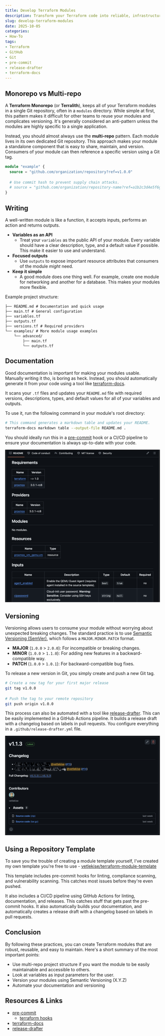 ```yaml
---
title: Develop Terraform Modules
description: Transform your Terraform code into reliable, infrastructure components. Learn the essentials of module structure, automated documentation and versioning.
slug: develop-terraform-modules
date: 2025-10-05
categories:
- How-To
tags:
- Terraform
- GitHub
- Git
- pre-commit
- release-drafter
- terraform-docs
---
```


## Monorepo vs Multi-repo
A **Terraform Monorepo** (or **Terralith**), keeps all of your Terraform modules in a single Git repository, often in a `modules` directory. While simple at first, this pattern makes it difficult for other teams to reuse your modules and complicates versioning. It's generally considered an anti-pattern unless the modules are highly specific to a single application.

Instead, you should almost always use the **multi-repo** pattern. Each module lives in its own dedicated Git repository. This approach makes your module a standalone component that is easy to share, maintain, and version. Consumers of your module can then reference a specific version using a Git tag.

```terraform
module "example" {
  source = "github.com/organization/repository?ref=v1.0.0"

  # Use commit hash to prevent supply chain attacks.
  # source = "github.com/organization/repository-name?ref=a1b2c3d4e5f6g7h8i9j0k1l2m3n4o5p6q7r8s9t0"
}
```

## Writing
A well-written module is like a function, it accepts inputs, performs an action and returns outputs.

- **Variables as an API**
    - Treat your `variables` as the public API of your module. Every variable should have a clear description, type, and a default value if possible. This make it easier to use and understand.
- **Focused outputs**
    - Use `outputs` to expose important resource attributes that consumers of the module *might* need.
- **Keep it simple**
    - A good module does one thing well. For example, create one module for networking and another for a database. This makes your modules more flexible.

Example project structure:
```
├── README.md # Documentation and quick usage
├── main.tf # General configuration
├── variables.tf
├── outputs.tf
├── versions.tf # Required providers
└── examples/ # More module usage examples
    └── advanced/
        ├── main.tf
        └── outputs.tf
```

## Documentation
Good documentation is important for making your modules usable. Manually writing it tho, is boring as heck. Instead, you should automatically generate it from your code using a tool like [terraform-docs](https://github.com/terraform-docs/terraform-docs).

It scans your `.tf` files and updates your `README.md` file with required versions, descriptions, types, and default values for all of your variables and outputs.

To use it, run the following command in your module's root directory:
```bash
# This command generates a markdown table and updates your README.
terraform-docs markdown table --output-file README.md .
```

You should ideally run this in a [pre-commit](https://github.com/pre-commit/pre-commit) hook or a CI/CD pipeline to ensure your documentation is always up-to-date with your code.

![Example documentation using terraform-docs](terraform-docs.png)

## Versioning
Versioning allows users to consume your module without worrying about unexpected breaking changes. The standard practice is to use [Semantic Versioning (SemVer)](https://semver.org/), which follows a `MAJOR.MINOR.PATCH` format.
- **MAJOR** (`1.0.0` > `2.0.0`): For incompatible or breaking changes.
- **MINOR** (`1.0.0` > `1.1.0`): For adding new features in a backward-compatible way.
- **PATCH** (`1.0.0` > `1.0.1`): For backward-compatible bug fixes.

To release a new version in Git, you simply create and push a new Git tag.
```bash
# Create a new tag for your first major release
git tag v1.0.0

# Push the tag to your remote repository
git push origin v1.0.0
```

This process can also be automated with a tool like [release-drafter](https://github.com/release-drafter/release-drafter). This can be easily implemented in a GitHub Actions pipeline. It builds a release draft with a changelog based on labels in pull requests. You configure everything in a `.github/release-drafter.yml` file.

![Example release using release-drafter](release-drafter.png)

## Using a Repository Template
To save you the trouble of creating a module template yourself, I've created my own template you're free to use - [vetlekise/terraform-module-template](https://github.com/vetlekise/terraform-module-template)

This template includes pre-commit hooks for linting, compliance scanning, and vulnerability scanning. This catches most issues before they're even pushed. 

It also includes a CI/CD pipeline using GitHub Actions for linting, documentation, and releases. This catches stuff that gets past the pre-commit hooks. It also automatically builds your documentation, and automatically creates a release draft with a changelog based on labels in pull requests.

## Conclusion
By following these practices, you can create Terraform modules that are robust, reusable, and easy to maintain. Here's a short summary of the most important points:
- Use multi-repo project structure if you want the module to be easily maintainable and accessible to others.
- Look at variables as input parameters for the user.
- Version your modules using Semantic Versioning (X.Y.Z)
- Automate your documentation and versioning

## Resources & Links
- [pre-commit](https://github.com/pre-commit/pre-commit)
    - [terraform hooks](https://github.com/antonbabenko/pre-commit-terraform)
- [terraform-docs](https://github.com/terraform-docs/terraform-docs)
- [release-drafter](https://github.com/release-drafter/release-drafter)